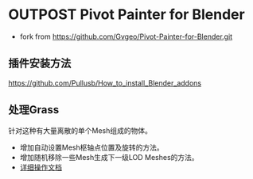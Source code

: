 # OUTPOST Pivot Painter for Blender 

* fork from https://github.com/Gvgeo/Pivot-Painter-for-Blender.git

## 插件安装方法

https://github.com/Pullusb/How_to_install_Blender_addons

## 处理Grass
针对这种有大量离散的单个Mesh组成的物体。
* 增加自动设置Mesh枢轴点位置及旋转的方法。
* 增加随机移除一些Mesh生成下一级LOD Meshes的方法。
* [详细操作文档](https://leiting.feishu.cn/docx/ZbRSdH06woLas6xlTeScEQrNnAf#UsYUdCKaeoy6GgxchlmcGvIOnre)